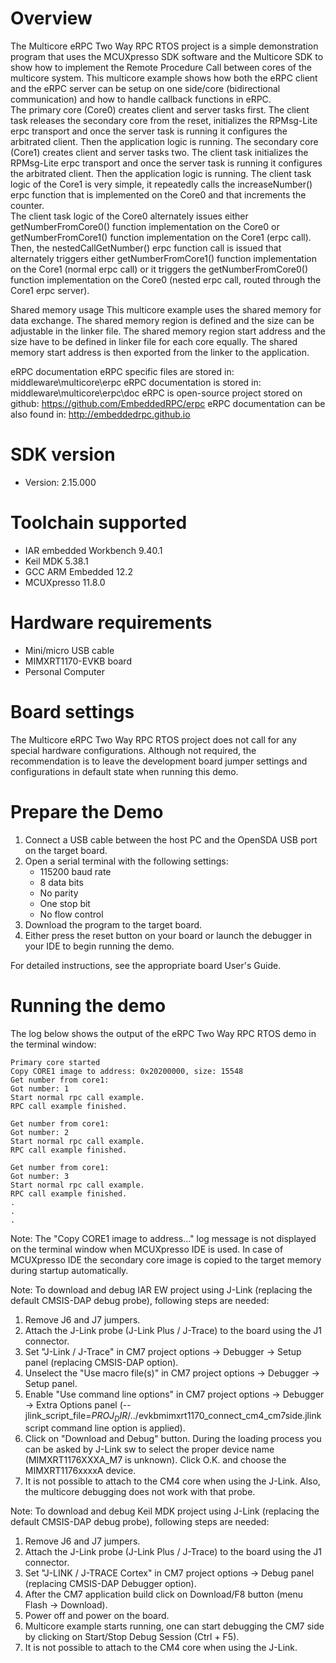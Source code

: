 Overview
========
The Multicore eRPC Two Way RPC RTOS project is a simple demonstration
program that uses the MCUXpresso SDK software and the Multicore SDK to show
how to implement the Remote Procedure Call between cores of the multicore system.
This multicore example shows how both the eRPC client and the eRPC server can be 
setup on one side/core (bidirectional communication) and how to handle callback
functions in eRPC.  
The primary core (Core0) creates client and server tasks first. The client task
releases the secondary core from the reset, initializes the RPMsg-Lite erpc transport
and once the server task is running it configures the arbitrated client. Then the
application logic is running.
The secondary core (Core1) creates client and server tasks two. The client task 
initializes the RPMsg-Lite erpc transport and once the server task is running it 
configures the arbitrated client. Then the application logic is running.
The client task logic of the Core1 is very simple, it repeatedly calls the
increaseNumber() erpc function that is implemented on the Core0 and that increments
the counter.  
The client task logic of the Core0 alternately issues either getNumberFromCore0() 
function implementation on the Core0 or getNumberFromCore1() function implementation 
on the Core1 (erpc call). Then, the nestedCallGetNumber() erpc function call is issued
that alternately triggers either getNumberFromCore1() function implementation 
on the Core1 (normal erpc call) or it triggers the getNumberFromCore0() function 
implementation on the Core0 (nested erpc call, routed through the Core1 erpc server).

Shared memory usage
This multicore example uses the shared memory for data exchange. The shared memory region is
defined and the size can be adjustable in the linker file. The shared memory region start address
and the size have to be defined in linker file for each core equally. The shared memory start
address is then exported from the linker to the application.

eRPC documentation
eRPC specific files are stored in: middleware\multicore\erpc
eRPC documentation is stored in: middleware\multicore\erpc\doc
eRPC is open-source project stored on github: https://github.com/EmbeddedRPC/erpc
eRPC documentation can be also found in: http://embeddedrpc.github.io

SDK version
===========
- Version: 2.15.000

Toolchain supported
===================
- IAR embedded Workbench  9.40.1
- Keil MDK  5.38.1
- GCC ARM Embedded  12.2
- MCUXpresso  11.8.0

Hardware requirements
=====================
- Mini/micro USB cable
- MIMXRT1170-EVKB board
- Personal Computer

Board settings
==============
The Multicore eRPC Two Way RPC RTOS project does not call for any special hardware configurations.
Although not required, the recommendation is to leave the development board jumper settings and
configurations in default state when running this demo.

Prepare the Demo
================
1.  Connect a USB cable between the host PC and the OpenSDA USB port on the target board. 
2.  Open a serial terminal with the following settings:
    - 115200 baud rate
    - 8 data bits
    - No parity
    - One stop bit
    - No flow control
3.  Download the program to the target board.
4.  Either press the reset button on your board or launch the debugger in your IDE to begin running the demo.

For detailed instructions, see the appropriate board User's Guide.

Running the demo
================
The log below shows the output of the eRPC Two Way RPC RTOS demo in the terminal window:
~~~~~~~~~~~~~~~~~~~~~~~~~~~~~~~~~~~
Primary core started
Copy CORE1 image to address: 0x20200000, size: 15548
Get number from core1:
Got number: 1
Start normal rpc call example.
RPC call example finished.

Get number from core1:
Got number: 2
Start normal rpc call example.
RPC call example finished.

Get number from core1:
Got number: 3
Start normal rpc call example.
RPC call example finished.
.
.
.
~~~~~~~~~~~~~~~~~~~~~~~~~~~~~~~~~~~
Note:
The "Copy CORE1 image to address..." log message is not displayed on the terminal window when MCUXpresso IDE is used.
In case of MCUXpresso IDE the secondary core image is copied to the target memory during startup automatically.

Note:
To download and debug IAR EW project using J-Link (replacing the default CMSIS-DAP debug probe), following steps are needed:
1. Remove J6 and J7 jumpers.
2. Attach the J-Link probe (J-Link Plus / J-Trace) to the board using the J1 connector.
3. Set "J-Link / J-Trace" in CM7 project options -> Debugger -> Setup panel (replacing CMSIS-DAP option).
4. Unselect the "Use macro file(s)" in CM7 project options -> Debugger -> Setup panel.
5. Enable "Use command line options" in CM7 project options -> Debugger -> Extra Options panel 
   (--jlink_script_file=$PROJ_DIR$/../evkbmimxrt1170_connect_cm4_cm7side.jlinkscript command line option is applied).
5. Click on "Download and Debug" button. During the loading process you can be asked by J-Link sw
   to select the proper device name (MIMXRT1176XXXA_M7 is unknown). Click O.K. and choose the MIMXRT1176xxxxA device.
6. It is not possible to attach to the CM4 core when using the J-Link. Also, the multicore debugging does not work with that probe.

Note:
To download and debug Keil MDK project using J-Link (replacing the default CMSIS-DAP debug probe), following steps are needed:
1. Remove J6 and J7 jumpers.
2. Attach the J-Link probe (J-Link Plus / J-Trace) to the board using the J1 connector.
3. Set "J-LINK / J-TRACE Cortex" in CM7 project options -> Debug panel (replacing CMSIS-DAP Debugger option).
4. After the CM7 application build click on Download/F8 button (menu Flash -> Download).
5. Power off and power on the board.
6. Multicore example starts running, one can start debugging the CM7 side by clicking on Start/Stop Debug Session (Ctrl + F5). 
7. It is not possible to attach to the CM4 core when using the J-Link.
